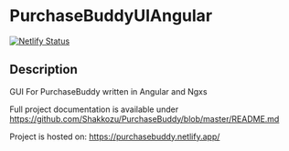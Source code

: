 # PurchaseBuddyUIAngular

[![Netlify Status](https://api.netlify.com/api/v1/badges/028357cb-671c-4d44-851d-c1402a1f295f/deploy-status)](https://app.netlify.com/sites/purchasebuddy/deploys)

## Description
GUI For PurchaseBuddy written in Angular and Ngxs

Full project documentation is available under https://github.com/Shakkozu/PurchaseBuddy/blob/master/README.md

Project is hosted on: https://purchasebuddy.netlify.app/